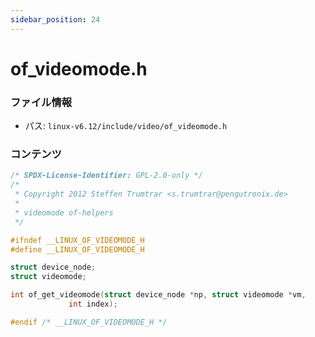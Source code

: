 ```yaml
---
sidebar_position: 24
---
```

# of_videomode.h

### ファイル情報

- パス: `linux-v6.12/include/video/of_videomode.h`

### コンテンツ

```h
/* SPDX-License-Identifier: GPL-2.0-only */
/*
 * Copyright 2012 Steffen Trumtrar <s.trumtrar@pengutronix.de>
 *
 * videomode of-helpers
 */

#ifndef __LINUX_OF_VIDEOMODE_H
#define __LINUX_OF_VIDEOMODE_H

struct device_node;
struct videomode;

int of_get_videomode(struct device_node *np, struct videomode *vm,
		     int index);

#endif /* __LINUX_OF_VIDEOMODE_H */

```
